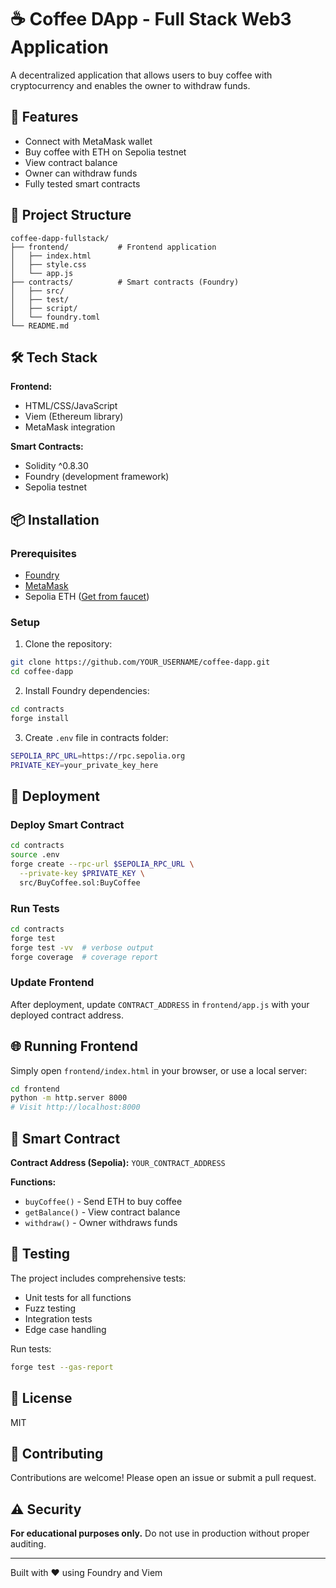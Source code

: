 # ☕ Coffee DApp - Full Stack Web3 Application

A decentralized application that allows users to buy coffee with cryptocurrency and enables the owner to withdraw funds.

## 🚀 Features

- Connect with MetaMask wallet
- Buy coffee with ETH on Sepolia testnet
- View contract balance
- Owner can withdraw funds
- Fully tested smart contracts

## 📁 Project Structure
```
coffee-dapp-fullstack/
├── frontend/           # Frontend application
│   ├── index.html
│   ├── style.css
│   └── app.js
├── contracts/          # Smart contracts (Foundry)
│   ├── src/
│   ├── test/
│   ├── script/
│   └── foundry.toml
└── README.md
```

## 🛠️ Tech Stack

**Frontend:**
- HTML/CSS/JavaScript
- Viem (Ethereum library)
- MetaMask integration

**Smart Contracts:**
- Solidity ^0.8.30
- Foundry (development framework)
- Sepolia testnet

## 📦 Installation

### Prerequisites
- [Foundry](https://book.getfoundry.sh/getting-started/installation)
- [MetaMask](https://metamask.io/)
- Sepolia ETH ([Get from faucet](https://sepoliafaucet.com/))

### Setup

1. Clone the repository:
```bash
git clone https://github.com/YOUR_USERNAME/coffee-dapp.git
cd coffee-dapp
```

2. Install Foundry dependencies:
```bash
cd contracts
forge install
```

3. Create `.env` file in contracts folder:
```bash
SEPOLIA_RPC_URL=https://rpc.sepolia.org
PRIVATE_KEY=your_private_key_here
```

## 🚀 Deployment

### Deploy Smart Contract
```bash
cd contracts
source .env
forge create --rpc-url $SEPOLIA_RPC_URL \
  --private-key $PRIVATE_KEY \
  src/BuyCoffee.sol:BuyCoffee
```

### Run Tests
```bash
cd contracts
forge test
forge test -vv  # verbose output
forge coverage  # coverage report
```

### Update Frontend

After deployment, update `CONTRACT_ADDRESS` in `frontend/app.js` with your deployed contract address.

## 🌐 Running Frontend

Simply open `frontend/index.html` in your browser, or use a local server:
```bash
cd frontend
python -m http.server 8000
# Visit http://localhost:8000
```

## 📝 Smart Contract

**Contract Address (Sepolia):** `YOUR_CONTRACT_ADDRESS`

**Functions:**
- `buyCoffee()` - Send ETH to buy coffee
- `getBalance()` - View contract balance
- `withdraw()` - Owner withdraws funds

## 🧪 Testing

The project includes comprehensive tests:
- Unit tests for all functions
- Fuzz testing
- Integration tests
- Edge case handling

Run tests:
```bash
forge test --gas-report
```

## 📄 License

MIT

## 🤝 Contributing

Contributions are welcome! Please open an issue or submit a pull request.

## ⚠️ Security

**For educational purposes only.** Do not use in production without proper auditing.

---

Built with ❤️ using Foundry and Viem
